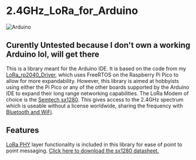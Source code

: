 # 2.4GHz_LoRa_for_Arduino

 ![Arduino](https://img.shields.io/badge/-Arduino-00979D?style=for-the-badge&logo=Arduino&logoColor=white)

## Curently Untested because I don't own a working Arduino lol, will get there

This is a library meant for the Arduino IDE. It is based on the code from my [LoRa_rp2040_Driver](https://github.com/cschorn01/LoRa_rp2040_Driver), which uses FreeRTOS on the Raspberry Pi Pico to allow for more expandability. However, this library is aimed at hobbyists using either the Pi Pico or any of the other boards supported by the Arduino IDE to expand their long range networking capabilities. The LoRa Modem of choice is the [Semtech sx1280](https://www.semtech.com/products/wireless-rf/lora-connect/sx1280). This gives access to the 2.4GHz spectrum which is useable without a license worldwide, sharing the frequency with [Bluetooth and WiFi](https://semtech.my.salesforce.com/sfc/p/#E0000000JelG/a/44000000MDcO/Ll4bon.4HPwcyXv9fegcfcgbpvLYd7Lx_aZLMzYNLIQ).

## Features
[LoRa PHY](https://www.semtech.com/lora/what-is-lora) layer functionality is included in this library for ease of point to point messaging. [Click here to download the sx1280 datasheet.](https://semtech.my.salesforce.com/sfc/p/#E0000000JelG/a/2R000000HoCW/8EVYKPLcthcKCB_cKzApAc6Xf6tAHtn9.UKcOh7SNmg)
